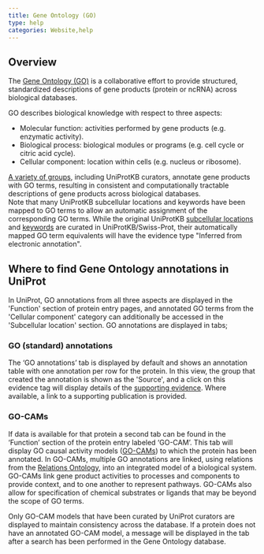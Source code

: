 ```yaml
---
title: Gene Ontology (GO)
type: help
categories: Website,help
---
```


## Overview

The [Gene Ontology (GO)](https://geneontology.org/docs/ontology-documentation/) is a collaborative effort to provide structured, standardized descriptions of gene products (protein or ncRNA) across biological databases.

GO describes biological knowledge with respect to three aspects:

- Molecular function: activities performed by gene products (e.g. enzymatic activity).
- Biological process: biological modules or programs (e.g. cell cycle or citric acid cycle).
- Cellular component: location within cells (e.g. nucleus or ribosome).

[A variety of groups](https://geneontology.org/docs/annotation-contributors/), including UniProtKB curators, annotate gene products with GO terms, resulting in consistent and computationally tractable descriptions of gene products across biological databases.  
Note that many UniProtKB subcellular locations and keywords have been mapped to GO terms to allow an automatic assignment of the corresponding GO terms. While the original UniProtKB [subcellular locations](https://ftp.uniprot.org/pub/databases/uniprot/current_release/knowledgebase/complete/docs/subcell.txt) and [keywords](https://ftp.uniprot.org/pub/databases/uniprot/current_release/knowledgebase/complete/docs/keywlist.txt) are curated in UniProtKB/Swiss-Prot, their automatically mapped GO term equivalents will have the evidence type "Inferred from electronic annotation".

## Where to find Gene Ontology annotations in UniProt

In UniProt, GO annotations from all three aspects are displayed in the 'Function' section of protein entry pages, and annotated GO terms from the 'Cellular component' category can additionally be accessed in the 'Subcellular location' section. GO annotations are displayed in tabs;

### GO (standard) annotations

The ‘GO annotations’ tab is displayed by default and shows an annotation table with one annotation per row for the protein. In this view, the group that created the annotation is shown as the 'Source', and a click on this evidence tag will display details of the [supporting evidence](https://www.uniprot.org/help/evidences#evidence-types-used-for-go-annotations). Where available, a link to a supporting publication is provided.

### GO-CAMs

If data is available for that protein a second tab can be found in the ‘Function’ section of the protein entry labeled ‘GO-CAM’. This tab will display GO causal activity models ([GO-CAMs](https://geneontology.org/docs/gocam-overview/)) to which the protein has been annotated. In GO-CAMs, multiple GO annotations are linked, using relations from the [Relations Ontology](https://geneontology.org/docs/ontology-relations/), into an integrated model of a biological system. GO-CAMs link gene product activities to processes and components to provide context, and to one another to represent pathways. GO-CAMs also allow for specification of chemical substrates or ligands that may be beyond the scope of GO terms.

Only GO-CAM models that have been curated by UniProt curators are displayed to maintain consistency across the database. If a protein does not have an annotated GO-CAM model, a message will be displayed in the tab after a search has been performed in the Gene Ontology database.
